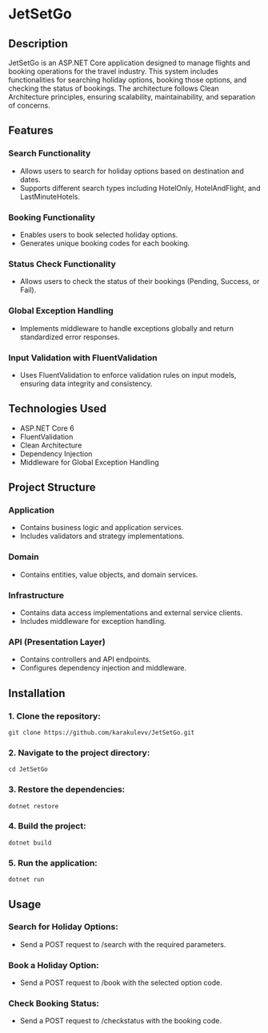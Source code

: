 # JetSetGo

## Description
JetSetGo is an ASP.NET Core application designed to manage flights and booking operations for the travel industry. This system includes functionalities for searching holiday options, booking those options, and checking the status of bookings. The architecture follows Clean Architecture principles, ensuring scalability, maintainability, and separation of concerns.

## Features
### Search Functionality
- Allows users to search for holiday options based on destination and dates.
- Supports different search types including HotelOnly, HotelAndFlight, and LastMinuteHotels.

### Booking Functionality
- Enables users to book selected holiday options.
- Generates unique booking codes for each booking.

### Status Check Functionality
- Allows users to check the status of their bookings (Pending, Success, or Fail).

### Global Exception Handling
- Implements middleware to handle exceptions globally and return standardized error responses.

### Input Validation with FluentValidation
- Uses FluentValidation to enforce validation rules on input models, ensuring data integrity and consistency.

## Technologies Used
- ASP.NET Core 6
- FluentValidation
- Clean Architecture
- Dependency Injection
- Middleware for Global Exception Handling

## Project Structure
### Application
- Contains business logic and application services.
- Includes validators and strategy implementations.

### Domain
- Contains entities, value objects, and domain services.

### Infrastructure
- Contains data access implementations and external service clients.
- Includes middleware for exception handling.

### API (Presentation Layer)
- Contains controllers and API endpoints.
- Configures dependency injection and middleware.

## Installation
### 1. Clone the repository:
`git clone https://github.com/karakulevv/JetSetGo.git`

### 2. Navigate to the project directory:
`cd JetSetGo`

### 3. Restore the dependencies:
`dotnet restore`

### 4. Build the project:
`dotnet build`

### 5. Run the application:
`dotnet run`

## Usage
### Search for Holiday Options:
- Send a POST request to /search with the required parameters.

### Book a Holiday Option:
- Send a POST request to /book with the selected option code.

### Check Booking Status:
- Send a POST request to /checkstatus with the booking code.

